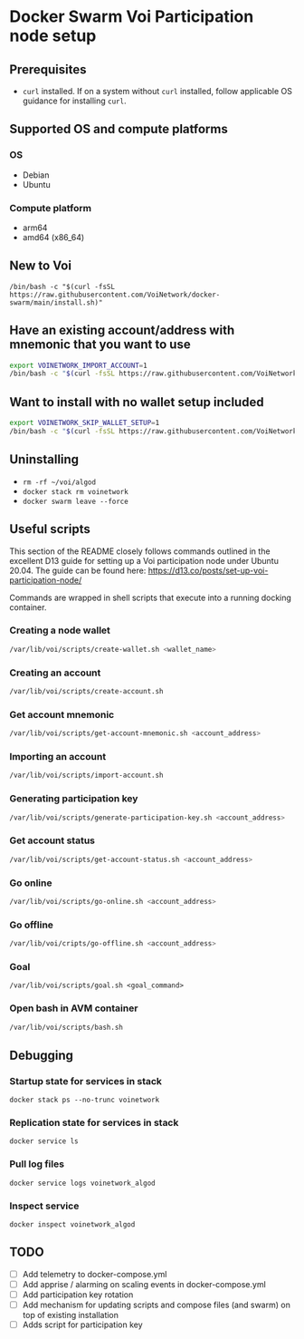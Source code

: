 # Docker Swarm Voi Participation node setup

## Prerequisites
- `curl` installed. If on a system without `curl` installed, follow applicable OS guidance for installing `curl`. 

## Supported OS and compute platforms
### OS
- Debian
- Ubuntu

### Compute platform
- arm64
- amd64 (x86_64)

## New to Voi
```
/bin/bash -c "$(curl -fsSL https://raw.githubusercontent.com/VoiNetwork/docker-swarm/main/install.sh)"
```

##  Have an existing account/address with mnemonic that you want to use
```bash
export VOINETWORK_IMPORT_ACCOUNT=1
/bin/bash -c "$(curl -fsSL https://raw.githubusercontent.com/VoiNetwork/docker-swarm/main/install.sh)"
```

## Want to install with no wallet setup included
```bash
export VOINETWORK_SKIP_WALLET_SETUP=1
/bin/bash -c "$(curl -fsSL https://raw.githubusercontent.com/VoiNetwork/docker-swarm/main/install.sh)"
```

## Uninstalling
- `rm -rf ~/voi/algod`
- `docker stack rm voinetwork`
- `docker swarm leave --force`

## Useful scripts
This section of the README closely follows commands outlined in the excellent D13 guide for setting up a Voi participation
node under Ubuntu 20.04. The guide can be found here: https://d13.co/posts/set-up-voi-participation-node/

Commands are wrapped in shell scripts that execute into a running docking container.

### Creating a node wallet
```bash
/var/lib/voi/scripts/create-wallet.sh <wallet_name>
```

### Creating an account
```bash
/var/lib/voi/scripts/create-account.sh 
```

### Get account mnemonic
```bash
/var/lib/voi/scripts/get-account-mnemonic.sh <account_address>
```

### Importing an account
```bash
/var/lib/voi/scripts/import-account.sh
```

### Generating participation key
```bash
/var/lib/voi/scripts/generate-participation-key.sh <account_address>
```

### Get account status
```bash
/var/lib/voi/scripts/get-account-status.sh <account_address>
```

### Go online
```bash
/var/lib/voi/scripts/go-online.sh <account_address>
```

### Go offline
```bash
/var/lib/voi/cripts/go-offline.sh <account_address>
```

### Goal
```
/var/lib/voi/scripts/goal.sh <goal_command>
```

### Open bash in AVM container
```bash
/var/lib/voi/scripts/bash.sh
```

## Debugging
### Startup state for services in stack
`docker stack ps --no-trunc voinetwork`

### Replication state for services in stack
`docker service ls`

### Pull log files
`docker service logs voinetwork_algod`

### Inspect service
`docker inspect voinetwork_algod`

## TODO
- [ ] Add telemetry to docker-compose.yml
- [ ] Add apprise / alarming on scaling events in docker-compose.yml
- [ ] Add participation key rotation
- [ ] Add mechanism for updating scripts and compose files (and swarm) on top of existing installation
- [ ] Adds script for participation key